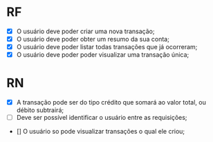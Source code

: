 # RF

- [x] O usuário deve poder criar uma nova transação;
- [x] O usuário deve poder obter um resumo da sua conta;
- [x] O usuário deve poder listar todas transações que já ocorreram; 
- [x] O usuário deve poder poder visualizar uma transação única; 

# RN

- [x] A transação pode ser do tipo crédito que somará ao valor total, ou débito subtrairá; 
- [ ] Deve ser possível identificar o usuário entre as requisições;
- [] O usuário so pode visualizar transações o qual ele criou;
